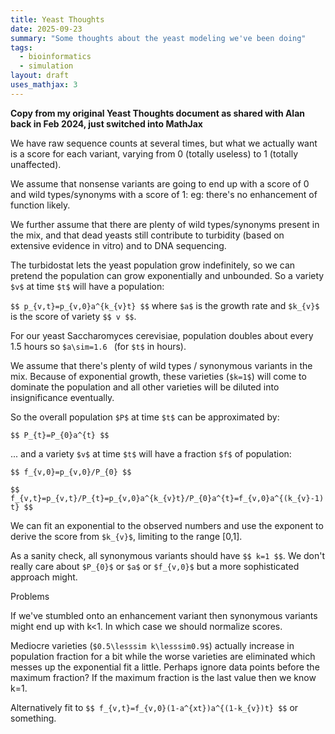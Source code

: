 ```yaml
---
title: Yeast Thoughts
date: 2025-09-23
summary: "Some thoughts about the yeast modeling we've been doing"
tags:
  - bioinformatics
  - simulation
layout: draft
uses_mathjax: 3
---
```


**Copy from my original Yeast Thoughts document as shared with Alan back in Feb 2024,
just switched into MathJax**

 We have raw sequence counts at several times, but what we actually want is a score for each variant, varying from 0 (totally useless) to 1 (totally unaffected).

We assume that nonsense variants are going to end up with a score of 0 and wild types/synonyms with a score of 1: eg: there's no enhancement of function likely.

We further assume that there are plenty of wild types/synonyms present in the mix, and that dead yeasts still contribute to turbidity (based on extensive evidence in vitro) and to DNA sequencing.

The turbidostat lets the yeast population grow indefinitely, so we can pretend the population can grow exponentially and unbounded. So a variety `$v$` at time `$t$` will have a population:

`$$ p_{v,t}=p_{v,0}a^{k_{v}t} $$` where `$a$` is the growth rate and `$k_{v}$` is the score of variety `$$ v $$`.

For our yeast Saccharomyces cerevisiae, population doubles about every 1.5 hours so `$a\sim=1.6 ` (for `$t$` in hours).

We assume that there's plenty of wild types / synonymous variants in the mix. Because of exponential growth, these varieties (`$k=1$`) will come to dominate the population and all other varieties will be diluted into insignificance eventually.

So the overall population `$P$` at time `$t$` can be approximated by:

`$$ P_{t}=P_{0}a^{t} $$`

... and a variety `$v$` at time `$t$` will have a fraction `$f$` of population:

`$$ f_{v,0}=p_{v,0}/P_{0} $$`

`$$ f_{v,t}=p_{v,t}/P_{t}=p_{v,0}a^{k_{v}t}/P_{0}a^{t}=f_{v,0}a^{(k_{v}-1)t} $$`

We can fit an exponential to the observed numbers and use the exponent to derive the score from `$k_{v}$`, limiting to the range [0,1].

As a sanity check, all synonymous variants should have `$$ k=1 $$`. We don't really care about `$P_{0}$` or `$a$` or `$f_{v,0}$` but a more sophisticated approach might.

Problems

If we've stumbled onto an enhancement variant then synonymous variants might end up with k<1. In which case we should normalize scores.

Mediocre varieties (`$0.5\lesssim k\lesssim0.9$`) actually increase in population fraction for a bit while the worse varieties are eliminated which messes up the exponential fit a little. Perhaps ignore data points before the maximum fraction? If the maximum fraction is the last value then we know k=1.

Alternatively fit to `$$ f_{v,t}=f_{v,0}(1-a^{xt})a^{(1-k_{v})t} $$` or something.
